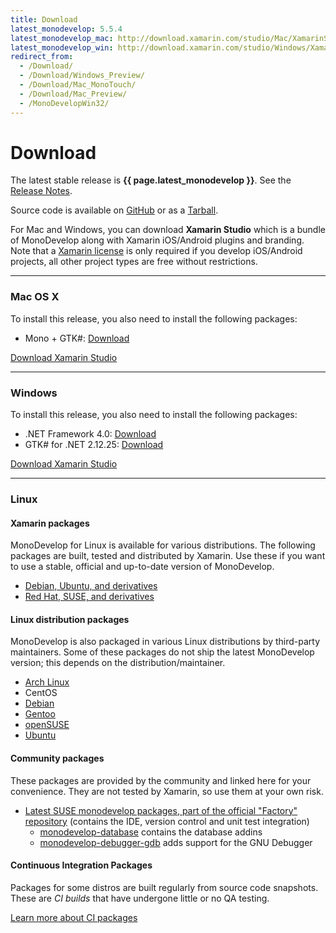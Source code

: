 ```yaml
---
title: Download
latest_monodevelop: 5.5.4
latest_monodevelop_mac: http://download.xamarin.com/studio/Mac/XamarinStudio-5.5.4.15-0.dmg
latest_monodevelop_win: http://download.xamarin.com/studio/Windows/XamarinStudio-5.5.4.15-0.msi
redirect_from:
  - /Download/
  - /Download/Windows_Preview/
  - /Download/Mac_MonoTouch/
  - /Download/Mac_Preview/
  - /MonoDevelopWin32/
---
```


Download
========

The latest stable release is **{{ page.latest_monodevelop }}**. See the [Release Notes](/documentation/release-notes/).

Source code is available on [GitHub](https://github.com/mono/monodevelop) or as a [Tarball](http://download.mono-project.com/sources/monodevelop/).

For Mac and Windows, you can download **Xamarin Studio** which is a bundle of MonoDevelop along with Xamarin iOS/Android plugins and branding. Note that a [Xamarin license](https://store.xamarin.com) is only required if you develop iOS/Android projects, all other project types are free without restrictions.

<hr/>

<h3 id="mac"><i class="fa fa-apple"></i> Mac OS X</h3>

To install this release, you also need to install the following packages:

- Mono + GTK#: [Download](http://www.mono-project.com/download/)

<a href="{{ page.latest_monodevelop_mac }}" class="button radius"><i class="fa fa-download"></i> Download Xamarin Studio</a>

<hr/>

<h3 id="win"><i class="fa fa-windows"></i> Windows</h3>

To install this release, you also need to install the following packages:

- .NET Framework 4.0: [Download](http://www.microsoft.com/download/en/details.aspx?displaylang=en&id=8279)
- GTK# for .NET 2.12.25: [Download](http://download.xamarin.com/GTKforWindows/Windows/gtk-sharp-2.12.25.msi)

<a href="{{ page.latest_monodevelop_win }}" class="button radius"><i class="fa fa-download"></i> Download Xamarin Studio</a>

<hr/>

<h3 id="lin"><i class="fa fa-linux"></i> Linux</h3>

#### Xamarin packages

MonoDevelop for Linux is available for various distributions. The following packages are built, tested and distributed by Xamarin. Use these if you want to use a stable, official and up-to-date version of MonoDevelop.

- [Debian, Ubuntu, and derivatives](/download/linux/#debian-ubuntu-and-derivatives)
- [Red Hat, SUSE, and derivatives](/download/linux/#centos-fedora-and-derivatives)

#### Linux distribution packages

MonoDevelop is also packaged in various Linux distributions by third-party maintainers. Some of these packages do not ship the latest MonoDevelop version; this depends on the distribution/maintainer.

-   [Arch Linux](https://www.archlinux.org/packages/extra/i686/monodevelop/)
-   CentOS
-   [Debian](https://packages.debian.org/monodevelop)
-   [Gentoo](https://packages.gentoo.org/package/dev-util/monodevelop)
-   [openSUSE](https://software.opensuse.org/package/monodevelop)
-   [Ubuntu](http://packages.ubuntu.com/monodevelop)

#### Community packages

These packages are provided by the community and linked here for your convenience. They are not tested by Xamarin, so use them at your own risk.

- [Latest SUSE monodevelop packages, part of the official "Factory" repository](http://software.opensuse.org/download/package?project=Mono:Factory&package=monodevelop) (contains the IDE, version control and unit test integration)
  - [monodevelop-database](http://software.opensuse.org/download/package?project=Mono:Factory&package=monodevelop-database) contains the database addins
  - [monodevelop-debugger-gdb](http://software.opensuse.org/download/package?project=Mono:Factory&package=monodevelop-debugger-gdb) adds support for the GNU Debugger

<h4 id="ci-packages">Continuous Integration Packages</h4>

Packages for some distros are built regularly from source code snapshots. These are *CI builds* that have undergone little or no QA testing.

<a href="/download/ci-packages/"><i class="fa fa-book"></i> Learn more about CI packages</a>
